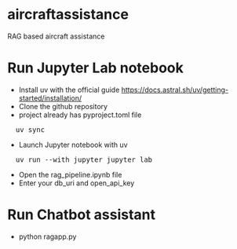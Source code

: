 # aircraftassistance
RAG based aircraft assistance

# Run Jupyter Lab notebook
- Install uv with the official guide https://docs.astral.sh/uv/getting-started/installation/
- Clone the github repository
- project already has pyproject.toml file
<pre>
  uv sync
</pre>
- Launch Jupyter notebook with uv
<pre>
  uv run --with jupyter jupyter lab
</pre>
- Open the rag_pipeline.ipynb file
- Enter your db_uri and open_api_key

# Run Chatbot assistant
- python ragapp.py
